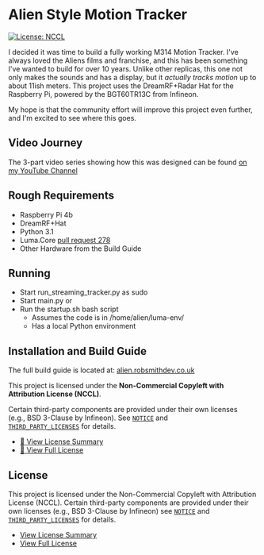 # Alien Style Motion Tracker
[![License: NCCL](https://img.shields.io/badge/License-NCCL--Non--Commercial--Attribution-blue.svg)](./licence.txt)

I decided it was time to build a fully working M314 Motion Tracker. I've always loved the Aliens films and franchise, and this has been something I've wanted to build for over 10 years.
Unlike other replicas, this one not only makes the sounds and has a display, but it *actually tracks motion* up to about 11ish meters.
This project uses the DreamRF+Radar Hat for the Raspberry Pi, powered by the BGT60TR13C from Infineon.

My hope is that the community effort will improve this project even further, and I'm excited to see where this goes.

## Video Journey
The 3-part video series showing how this was designed can be found [on my YouTube Channel](https://www.youtube.com/playlist?list=PL18CvD80w43YAV8UG24NtwRc2Wy-i7yyd)

## Rough Requirements
 - Raspberry Pi 4b
 - DreamRF+Hat
 - Python 3.1
 - Luma.Core [pull request 278](https://github.com/rm-hull/luma.core/pull/278) 
 - Other Hardware from the Build Guide
 
## Running
 - Start run_streaming_tracker.py as sudo
 - Start main.py
or
 - Run the startup.sh bash script
    - Assumes the code is in /home/alien/luma-env/
    - Has a local Python environment 

## Installation and Build Guide
The full build guide is located at:
[alien.robsmithdev.co.uk](https://alien.robsmithdev.co.uk)

This project is licensed under the **Non-Commercial Copyleft with Attribution License (NCCL)**.  

Certain third-party components are provided under their own licenses  
(e.g., BSD 3-Clause by Infineon). See [`NOTICE`](./NOTICE) and  
[`THIRD_PARTY_LICENSES`](./THIRD_PARTY_LICENSES/) for details.  

- [📄 View License Summary](./licence_summary.md)  
- [📘 View Full License](./licence.txt)  

## License
This project is licensed under the Non-Commercial Copyleft with Attribution License (NCCL).
Certain third-party components are provided under their own licenses (e.g., BSD 3-Clause by Infineon)
see [`NOTICE`](./NOTICE) and [`THIRD_PARTY_LICENSES`](./THIRD_PARTY_LICENSES/) for details.
 - [View License Summary](./licence_summary.md)
 - [View Full License](./licence.txt)
 
 
 


